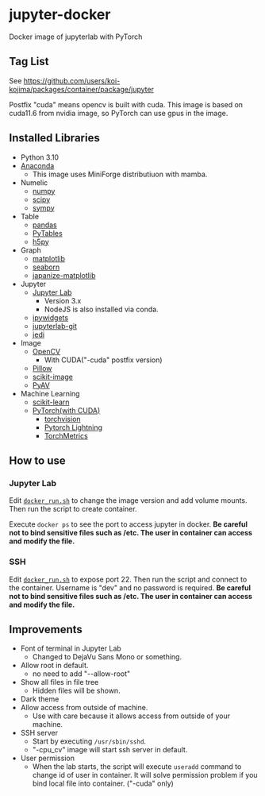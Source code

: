 # jupyter-docker

Docker image of jupyterlab with PyTorch

## Tag List

See https://github.com/users/koi-kojima/packages/container/package/jupyter

Postfix "cuda" means opencv is built with cuda.
This image is based on cuda11.6 from nvidia image, so PyTorch can use gpus in the image.

## Installed Libraries

* Python 3.10
* [Anaconda](https://github.com/conda-forge/miniforge)
  * This image uses MiniForge distributiuon with mamba.
* Numelic
  * [numpy](https://numpy.org/doc/stable/user/index.html)
  * [scipy](https://docs.scipy.org/doc/scipy/reference/)
  * [sympy](https://www.sympy.org/en/index.html)
* Table
  * [pandas](https://pandas.pydata.org/docs/index.html)
  * [PyTables](https://pypi.org/project/tables/)
  * [h5py](https://docs.h5py.org/en/stable/)
* Graph
  * [matplotlib](https://matplotlib.org/stable/api/index.html)
  * [seaborn](https://seaborn.pydata.org/)
  * [japanize-matplotlib](https://github.com/uehara1414/japanize-matplotlib)
* Jupyter
  * [Jupyter Lab](https://jupyterlab.readthedocs.io/en/stable/)
    * Version 3.x
    * NodeJS is also installed via conda.
  * [ipywidgets](https://ipywidgets.readthedocs.io/en/latest/)
  * [jupyterlab-git](https://github.com/jupyterlab/jupyterlab-git)
  * [jedi](https://github.com/davidhalter/jedi)
* Image
  * [OpenCV](https://docs.opencv.org/master/)
    * With CUDA("-cuda" postfix version)
  * [Pillow](https://pillow.readthedocs.io/en/stable/)
  * [scikit-image](https://scikit-image.org/)
  * [PyAV](https://github.com/PyAV-Org/PyAV)
* Machine Learning
  * [scikit-learn](https://scikit-learn.org/stable/user_guide.html)
  * [PyTorch(with CUDA)](https://pytorch.org/)
    * [torchvision](https://pytorch.org/vision/stable/index.html)
    * [Pytorch Lightning](https://www.pytorchlightning.ai/)
    * [TorchMetrics](https://torchmetrics.readthedocs.io/en/stable/)

## How to use

### Jupyter Lab
Edit [`docker_run.sh`](https://github.com/koi-kojima/jupyter-docker/blob/main/docker_run.sh) to change the image version and add volume mounts.
Then run the script to create container.

Execute `docker ps` to see the port to access jupyter in docker.
**Be careful not to bind sensitive files such as /etc. The user in container can access and modify the file.**

### SSH
Edit [`docker_run.sh`](https://github.com/koi-kojima/jupyter-docker/blob/main/docker_run.sh) to expose port 22.
Then run the script and connect to the container.
Username is "dev" and no password is required.
**Be careful not to bind sensitive files such as /etc. The user in container can access and modify the file.**

## Improvements

* Font of terminal in Jupyter Lab
  * Changed to DejaVu Sans Mono or something.
* Allow root in default.
  * no need to add "--allow-root"
* Show all files in file tree
  * Hidden files will be shown.
* Dark theme
* Allow access from outside of machine.
  * Use with care because it allows access from outside of your machine.
* SSH server
  * Start by executing `/usr/sbin/sshd`.
  * "-cpu\_cv" image will start ssh server in default.
* User permission
  * When the lab starts, the script will execute `useradd` command to change id of user in container. It will solve permission problem if you bind local file into container. ("-cuda" only)
